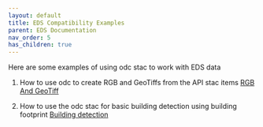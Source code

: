 ```yaml
---
layout: default
title: EDS Compatibility Examples
parent: EDS Documentation
nav_order: 5
has_children: true
---
```


Here are some examples of using odc stac to work with EDS data

1. How to use odc to create RGB and GeoTiffs from the API stac items
[RGB And GeoTiff](../EDS%20Compatibility%20Examples/venus-git-over-LEFR3.ipynb)

2. How to use the odc stac for basic building detection using building footprint 
[Building detection](../EDS%20Compatibility%20Examples/venus-denver-with-building-model.ipynb)


